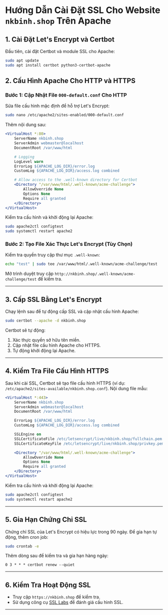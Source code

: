 # Hướng Dẫn Cài Đặt SSL Cho Website `nkbinh.shop` Trên Apache

## 1. Cài Đặt Let's Encrypt và Certbot
Đầu tiên, cài đặt Certbot và module SSL cho Apache:
```bash
sudo apt update
sudo apt install certbot python3-certbot-apache
```

## 2. Cấu Hình Apache Cho HTTP và HTTPS

### Bước 1: Cập Nhật File `000-default.conf` Cho HTTP
Sửa file cấu hình mặc định để hỗ trợ Let's Encrypt:
```bash
sudo nano /etc/apache2/sites-enabled/000-default.conf
```

Thêm nội dung sau:
```apache
<VirtualHost *:80>
    ServerName nkbinh.shop
    ServerAdmin webmaster@localhost
    DocumentRoot /var/www/html

    # Logging
    LogLevel warn
    ErrorLog ${APACHE_LOG_DIR}/error.log
    CustomLog ${APACHE_LOG_DIR}/access.log combined

    # Allow access to the .well-known directory for Certbot
    <Directory "/var/www/html/.well-known/acme-challenge">
        AllowOverride None
        Options None
        Require all granted
    </Directory>
</VirtualHost>
```

Kiểm tra cấu hình và khởi động lại Apache:
```bash
sudo apache2ctl configtest
sudo systemctl restart apache2
```

### Bước 2: Tạo File Xác Thực Let's Encrypt (Tùy Chọn)
Kiểm tra quyền truy cập thư mục `.well-known`:
```bash
echo "test" | sudo tee /var/www/html/.well-known/acme-challenge/test
```
Mở trình duyệt truy cập `http://nkbinh.shop/.well-known/acme-challenge/test` để kiểm tra.

---

## 3. Cấp SSL Bằng Let's Encrypt
Chạy lệnh sau để tự động cấp SSL và cập nhật cấu hình Apache:
```bash
sudo certbot --apache -d nkbinh.shop
```

Certbot sẽ tự động:
1. Xác thực quyền sở hữu tên miền.
2. Cập nhật file cấu hình Apache cho HTTPS.
3. Tự động khởi động lại Apache.

---

## 4. Kiểm Tra File Cấu Hình HTTPS
Sau khi cài SSL, Certbot sẽ tạo file cấu hình HTTPS (ví dụ: `/etc/apache2/sites-available/nkbinh.shop.conf`). Nội dung file mẫu:
```apache
<VirtualHost *:443>
    ServerName nkbinh.shop
    ServerAdmin webmaster@localhost
    DocumentRoot /var/www/html

    ErrorLog ${APACHE_LOG_DIR}/error.log
    CustomLog ${APACHE_LOG_DIR}/access.log combined

    SSLEngine on
    SSLCertificateFile /etc/letsencrypt/live/nkbinh.shop/fullchain.pem
    SSLCertificateKeyFile /etc/letsencrypt/live/nkbinh.shop/privkey.pem

    <Directory "/var/www/html/.well-known/acme-challenge">
        AllowOverride None
        Options None
        Require all granted
    </Directory>
</VirtualHost>
```

Kiểm tra cấu hình và khởi động lại Apache:
```bash
sudo apache2ctl configtest
sudo systemctl restart apache2
```

---

## 5. Gia Hạn Chứng Chỉ SSL
Chứng chỉ SSL của Let's Encrypt có hiệu lực trong 90 ngày. Để gia hạn tự động, thêm cron job:
```bash
sudo crontab -e
```

Thêm dòng sau để kiểm tra và gia hạn hàng ngày:
```cron
0 3 * * * certbot renew --quiet
```

---

## 6. Kiểm Tra Hoạt Động SSL
- Truy cập `https://nkbinh.shop` để kiểm tra.
- Sử dụng công cụ [SSL Labs](https://www.ssllabs.com/ssltest/) để đánh giá cấu hình SSL.

---
